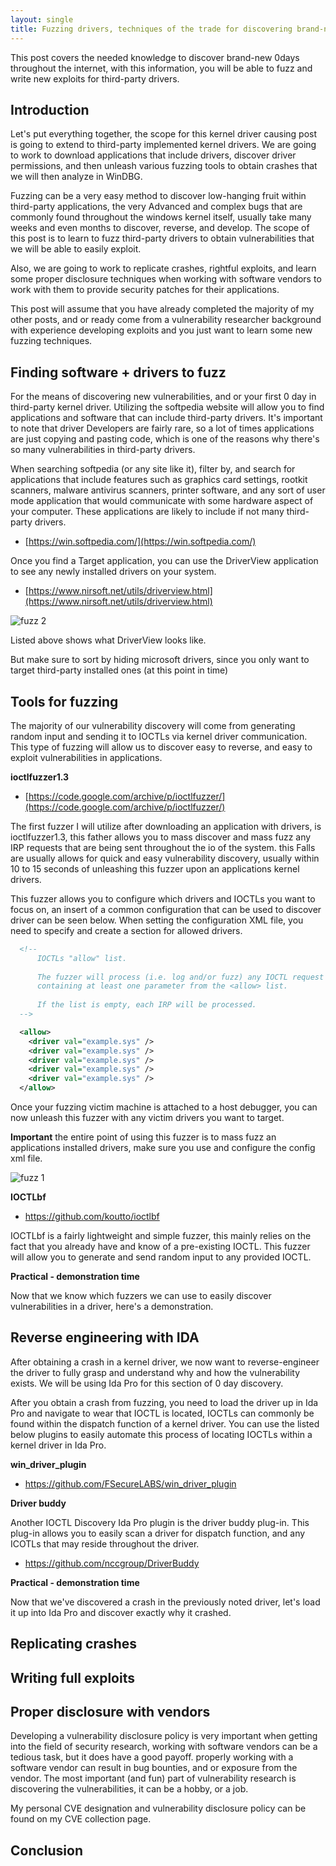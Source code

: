 ```yaml
---
layout: single
title: Fuzzing drivers, techniques of the trade for discovering brand-new 0days
---
```


This post covers the needed knowledge to discover brand-new 0days throughout the internet, with this information, you will be able to fuzz and write new exploits for third-party drivers. 

## Introduction

Let's put everything together,  the scope for this kernel driver causing post is going to extend to third-party implemented kernel drivers. We are going to work to download applications that include drivers, discover driver permissions, and then unleash various fuzzing tools to obtain crashes that we will then analyze in WinDBG. 

Fuzzing can be a very  easy method to discover low-hanging fruit within third-party applications, the very Advanced and complex bugs that are commonly found throughout the windows kernel itself, usually take many weeks and even months to discover, reverse, and develop.  The scope of this post is to learn to fuzz third-party drivers to obtain vulnerabilities that we will be able to easily exploit.

Also, we are going to work to replicate crashes, rightful exploits, and learn some proper disclosure techniques when working with software vendors to work with them to provide security patches for their applications. 

This post will assume that you have already completed the majority of my other posts, and or ready come from a vulnerability researcher background with experience developing exploits and you just want to learn some new fuzzing techniques.

## Finding software + drivers to fuzz

For the means of discovering new vulnerabilities, and or your first 0 day in third-party kernel driver.  Utilizing the softpedia website will allow you to find applications and software that can include third-party drivers.  It's important to note that driver  Developers are fairly rare, so a lot of times applications are just copying and pasting code, which is one of the reasons why there's so many vulnerabilities in third-party drivers. 

When searching softpedia (or any site like it), filter by, and search for applications that include features such as graphics card settings, rootkit scanners, malware antivirus scanners, printer software, and any sort of user mode application that would communicate with some hardware aspect of your computer. These applications are likely to include if not many third-party drivers. 

- [https://win.softpedia.com/](https://win.softpedia.com/)

Once you find a Target application,  you can use the DriverView application to see any newly installed drivers on your system.

- [https://www.nirsoft.net/utils/driverview.html](https://www.nirsoft.net/utils/driverview.html)

![fuzz 2](https://raw.githubusercontent.com/FULLSHADE/FULLSHADE.github.io/master/static/img/_posts/fuzzing-drivers/fuzz2.png)

Listed above shows what DriverView looks like.

But make sure to sort by hiding microsoft drivers, since you only want to target third-party installed ones (at this point in time)


## Tools for fuzzing

The majority of our vulnerability discovery will come from generating random input and sending it to IOCTLs via kernel driver communication.  This type of fuzzing will allow us to discover easy to reverse, and easy to exploit vulnerabilities in applications. 

**ioctlfuzzer1.3**

- [https://code.google.com/archive/p/ioctlfuzzer/](https://code.google.com/archive/p/ioctlfuzzer/)

The first fuzzer I will utilize after downloading an application with drivers, is ioctlfuzzer1.3,  this father allows you to mass discover and mass fuzz any IRP requests that are being sent throughout the io of the system.  this Falls are usually allows  for quick and easy vulnerability discovery, usually within 10 to 15 seconds of unleashing this fuzzer upon an applications kernel drivers.

This fuzzer allows you to configure which drivers and IOCTLs  you want to focus on, an  insert of a common configuration that can be used to discover driver can be seen below. When setting the configuration XML file, you need to specify and create a section for allowed drivers.

```xml
  <!--
      IOCTLs "allow" list.
   
      The fuzzer will process (i.e. log and/or fuzz) any IOCTL request 
      containing at least one parameter from the <allow> list.
   
      If the list is empty, each IRP will be processed.
  --> 

  <allow>
    <driver val="example.sys" />
    <driver val="example.sys" />
    <driver val="example.sys" />
    <driver val="example.sys" />
    <driver val="example.sys" />
  </allow>
```
Once your fuzzing victim machine is attached to a host debugger, you can now unleash this fuzzer with any victim drivers you want to target. 

**Important** the entire point of using this fuzzer is to mass fuzz an applications installed drivers, make sure you use and configure the config xml file. 

![fuzz 1](https://raw.githubusercontent.com/FULLSHADE/FULLSHADE.github.io/master/static/img/_posts/fuzzing-drivers/fuzz1.png)

**IOCTLbf**
- https://github.com/koutto/ioctlbf

IOCTLbf is a fairly lightweight and simple fuzzer, this mainly relies on the fact that you already have and know of a pre-existing IOCTL.  This fuzzer will allow you to generate and send random input to any provided IOCTL.

**Practical - demonstration time**

Now that we know which fuzzers we can use to easily discover vulnerabilities in a driver, here's a demonstration.

## Reverse engineering with IDA

After obtaining a crash in a kernel driver, we now want to reverse-engineer the driver  to fully grasp and understand why and how the vulnerability exists.  We will be using Ida Pro for this section of 0 day discovery.

After you obtain a crash from fuzzing, you need to load the driver up in Ida Pro and navigate to wear that IOCTL is located, IOCTLs  can commonly be found within the dispatch function of a kernel driver.  You can use the listed below plugins to easily automate this process of locating IOCTLs  within a kernel driver in Ida Pro.

**win_driver_plugin**

- https://github.com/FSecureLABS/win_driver_plugin

**Driver buddy**

Another IOCTL  Discovery Ida Pro plugin is  the driver buddy plug-in. This plug-in allows you to easily scan a driver for dispatch function, and any ICOTLs  that may reside throughout the driver.

- https://github.com/nccgroup/DriverBuddy


**Practical - demonstration time**

Now that we've discovered a crash in the previously noted driver, let's load it up into Ida Pro and discover exactly why it crashed. 

## Replicating crashes

## Writing full exploits

## Proper disclosure with vendors

Developing a vulnerability disclosure policy is very important when getting into the field of security research, working with software vendors can be a tedious task, but it does have a good payoff.  properly working with a software vendor can result in bug bounties, and or  exposure from the vendor.  The most important (and fun) part of vulnerability research is discovering the vulnerabilities, it can be a hobby, or a job.

My personal CVE designation and vulnerability disclosure policy can be found on my CVE collection page. 

## Conclusion
